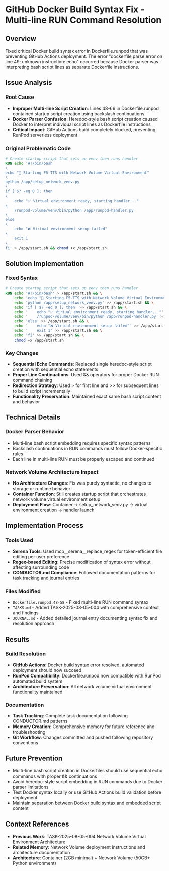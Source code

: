 # GitHub Docker Build Syntax Fix - Multi-line RUN Command Resolution

## Overview
Fixed critical Docker build syntax error in Dockerfile.runpod that was preventing GitHub Actions deployment. The error "dockerfile parse error on line 49: unknown instruction: echo" occurred because Docker parser was interpreting bash script lines as separate Dockerfile instructions.

## Issue Analysis

### Root Cause
- **Improper Multi-line Script Creation**: Lines 48-66 in Dockerfile.runpod contained startup script creation using backslash continuations
- **Docker Parser Confusion**: Heredoc-style bash script creation caused Docker to interpret individual script lines as Dockerfile instructions
- **Critical Impact**: GitHub Actions build completely blocked, preventing RunPod serverless deployment

### Original Problematic Code
```dockerfile
# Create startup script that sets up venv then runs handler
RUN echo '#!/bin/bash
\
echo "🚀 Starting F5-TTS with Network Volume Virtual Environment"
\
python /app/setup_network_venv.py
\
if [ $? -eq 0 ]; then
\
    echo "✅ Virtual environment ready, starting handler..."
\
    /runpod-volume/venv/bin/python /app/runpod-handler.py
\
else
\
    echo "❌ Virtual environment setup failed"
\
    exit 1
\
fi' > /app/start.sh && chmod +x /app/start.sh
```

## Solution Implementation

### Fixed Syntax
```dockerfile
# Create startup script that sets up venv then runs handler
RUN echo '#!/bin/bash' > /app/start.sh && \
    echo 'echo "🚀 Starting F5-TTS with Network Volume Virtual Environment"' >> /app/start.sh && \
    echo 'python /app/setup_network_venv.py' >> /app/start.sh && \
    echo 'if [ $? -eq 0 ]; then' >> /app/start.sh && \
    echo '    echo "✅ Virtual environment ready, starting handler..."' >> /app/start.sh && \
    echo '    /runpod-volume/venv/bin/python /app/runpod-handler.py' >> /app/start.sh && \
    echo 'else' >> /app/start.sh && \
    echo '    echo "❌ Virtual environment setup failed"' >> /app/start.sh && \
    echo '    exit 1' >> /app/start.sh && \
    echo 'fi' >> /app/start.sh && \
    chmod +x /app/start.sh
```

### Key Changes
- **Sequential Echo Commands**: Replaced single heredoc-style script creation with sequential echo statements
- **Proper Line Continuations**: Used && operators for proper Docker RUN command chaining
- **Redirection Strategy**: Used > for first line and >> for subsequent lines to build script incrementally
- **Functionality Preservation**: Maintained exact same bash script content and behavior

## Technical Details

### Docker Parser Behavior
- Multi-line bash script embedding requires specific syntax patterns
- Backslash continuations in RUN commands must follow Docker-specific rules
- Each line in multi-line RUN must be properly escaped and continued

### Network Volume Architecture Impact
- **No Architecture Changes**: Fix was purely syntactic, no changes to storage or runtime behavior
- **Container Function**: Still creates startup script that orchestrates network volume virtual environment setup
- **Deployment Flow**: Container → setup_network_venv.py → virtual environment creation → handler launch

## Implementation Process

### Tools Used
- **Serena Tools**: Used mcp__serena__replace_regex for token-efficient file editing per user preference
- **Regex-based Editing**: Precise modification of syntax error without affecting surrounding code
- **CONDUCTOR.md Compliance**: Followed documentation patterns for task tracking and journal entries

### Files Modified
- `Dockerfile.runpod:48-58` - Fixed multi-line RUN command syntax
- `TASKS.md` - Added TASK-2025-08-05-004 with comprehensive context and findings
- `JOURNAL.md` - Added detailed journal entry documenting syntax fix and resolution approach

## Results

### Build Resolution
- **GitHub Actions**: Docker build syntax error resolved, automated deployment should now succeed
- **RunPod Compatibility**: Dockerfile.runpod now compatible with RunPod automated build system
- **Architecture Preservation**: All network volume virtual environment functionality maintained

### Documentation
- **Task Tracking**: Complete task documentation following CONDUCTOR.md patterns
- **Memory Creation**: Comprehensive memory for future reference and troubleshooting
- **Git Workflow**: Changes committed and pushed following repository conventions

## Future Prevention
- Multi-line bash script creation in Dockerfiles should use sequential echo commands with proper && continuations
- Avoid heredoc-style script embedding in RUN commands due to Docker parser limitations
- Test Docker syntax locally or use GitHub Actions build validation before deployment
- Maintain separation between Docker build syntax and embedded script content

## Context References
- **Previous Work**: TASK-2025-08-05-004 Network Volume Virtual Environment Architecture
- **Related Memory**: Network Volume deployment instructions and architecture documentation
- **Architecture**: Container (2GB minimal) + Network Volume (50GB+ Python environment)